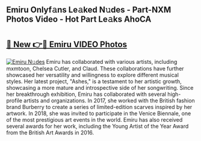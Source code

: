 ## Emiru Onlyf𝚊ns Le𝚊ked N𝚞des - Part-NXM Photos Video - Hot Part Le𝚊ks AhoCA

# <h2><a href="http://ab12836.deff.icu/?id=Emiru">🔗 New 👉🔴 Emiru VIDEO Photos</a></h2>

[![Emiru N𝚞des](https://i.imgur.com/rIISA9y.gif)](http://ab12836.deff.icu/?id=Emiru)
Emiru has collaborated with various artists, including mxmtoon, Chelsea Cutler, and Claud. These collaborations have further showcased her versatility and willingness to explore different musical styles. Her latest project, "Ashes," is a testament to her artistic growth, showcasing a more mature and introspective side of her songwriting. Since her breakthrough exhibition, Emiru has collaborated with several high-profile artists and organizations. In 2017, she worked with the British fashion brand Burberry to create a series of limited-edition scarves inspired by her artwork. In 2018, she was invited to participate in the Venice Biennale, one of the most prestigious art events in the world. Emiru has also received several awards for her work, including the Young Artist of the Year Award from the British Art Awards in 2016.
